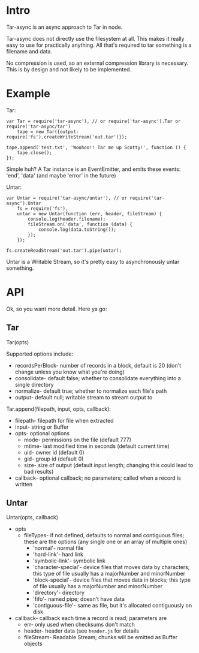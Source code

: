 Intro
=====

Tar-async is an async approach to Tar in node.

Tar-async does not directly use the filesystem at all. This makes it really easy to use for practically anything. All that's required to tar something is a filename and data.

No compression is used, so an external compression library is necessary.  This is by design and not likely to be implemented.

Example
=======

Tar:

	var Tar = require('tar-async'), // or require('tar-async').Tar or require('tar-async/tar')
		tape = new Tar({output: require('fs').createWriteStream('out.tar')});
	
	tape.append('test.txt', 'Woohoo!! Tar me up Scotty!', function () {
		tape.close();
	});

Simple huh? A Tar instance is an EventEmitter, and emits these events: 'end', 'data' (and maybe 'error' in the future)

Untar:

	var Untar = require('tar-async/untar'), // or require('tar-async').Untar
		fs = require('fs'),
		untar = new Untar(function (err, header, fileStream) {
			console.log(header.filename);
			fileStream.on('data', function (data) {
				console.log(data.toString());
			});
		});

	fs.createReadStream('out.tar').pipe(untar);

Untar is a Writable Stream, so it's pretty easy to asynchronously untar something.

API
===

Ok, so you want more detail.  Here ya go:

Tar
---

Tar(opts)

Supported options include:

* recordsPerBlock- number of records in a block, default is 20 (don't change unless you know what you're doing)
* consolidate- default false; whether to consolidate everything into a single directory
* normalize- default true; whether to normalize each file's path
* output- default null; writable stream to stream output to

Tar.append(filepath, input, opts, callback):

* filepath- filepath for file when extracted
* input- string or Buffer
* opts- optional options
  * mode- permissions on the file (default 777)
  * mtime- last modified time in seconds (default current time)
  * uid- owner id (default 0)
  * gid- group id (default 0)
  * size- size of output (default input.length; changing this could lead to bad results)
* callback- optional callback; no parameters; called when a record is written

Untar
-----

Untar(opts, callback)

* opts
  * fileTypes- if not defined, defaults to normal and contiguous files; these are the options (any single one or an array of multiple ones)
      * 'normal'- normal file
      * 'hard-link'- hard link
      * 'symbolic-link'- symbolic link
      * 'character-special'- device files that moves data by characters; this type of file usually has a majorNumber and minorNumber
      * 'block-special'- device files that moves data in blocks; this type of file usually has a majorNumber and minorNumber
      * 'directory'- directory
      * 'fifo'- named pipe; doesn't have data
      * 'contiguous-file'- same as file, but it's allocated contiguously on disk
* callback- callback each time a record is read; parameters are
  * err- only used when checksums don't match
  * header- header data (see `header.js` for details
  * fileStream- Readable Stream; chunks will be emitted as Buffer objects